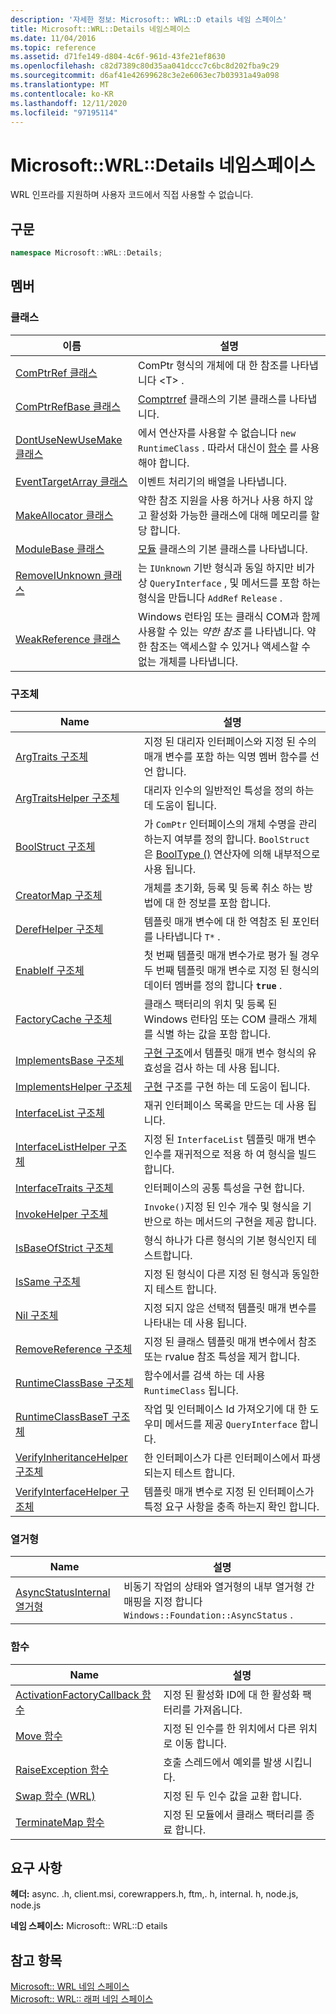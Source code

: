 ```yaml
---
description: '자세한 정보: Microsoft:: WRL::D etails 네임 스페이스'
title: Microsoft::WRL::Details 네임스페이스
ms.date: 11/04/2016
ms.topic: reference
ms.assetid: d71fe149-d804-4c6f-961d-43fe21ef8630
ms.openlocfilehash: c82d7389c80d35aa041dccc7c6bc8d202fba9c29
ms.sourcegitcommit: d6af41e42699628c3e2e6063ec7b03931a49a098
ms.translationtype: MT
ms.contentlocale: ko-KR
ms.lasthandoff: 12/11/2020
ms.locfileid: "97195114"
---
```

# <a name="microsoftwrldetails-namespace"></a>Microsoft::WRL::Details 네임스페이스

WRL 인프라를 지원하며 사용자 코드에서 직접 사용할 수 없습니다.

## <a name="syntax"></a>구문

```cpp
namespace Microsoft::WRL::Details;
```

## <a name="members"></a>멤버

### <a name="classes"></a>클래스

|이름|설명|
|----------|-----------------|
|[ComPtrRef 클래스](comptrref-class.md)|ComPtr 형식의 개체에 대 한 참조를 나타냅니다 \<T> .|
|[ComPtrRefBase 클래스](comptrrefbase-class.md)|[Comptrref](comptrref-class.md) 클래스의 기본 클래스를 나타냅니다.|
|[DontUseNewUseMake 클래스](dontusenewusemake-class.md)|에서 연산자를 사용할 수 없습니다 `new` `RuntimeClass` . 따라서 대신이 [함수](make-function.md) 를 사용 해야 합니다.|
|[EventTargetArray 클래스](eventtargetarray-class.md)|이벤트 처리기의 배열을 나타냅니다.|
|[MakeAllocator 클래스](makeallocator-class.md)|약한 참조 지원을 사용 하거나 사용 하지 않고 활성화 가능한 클래스에 대해 메모리를 할당 합니다.|
|[ModuleBase 클래스](modulebase-class.md)|[모듈](module-class.md) 클래스의 기본 클래스를 나타냅니다.|
|[RemoveIUnknown 클래스](removeiunknown-class.md)|는 `IUnknown` 기반 형식과 동일 하지만 비가상 `QueryInterface` , 및 메서드를 포함 하는 형식을 만듭니다 `AddRef` `Release` .|
|[WeakReference 클래스](weakreference-class.md)|Windows 런타임 또는 클래식 COM과 함께 사용할 수 있는 *약한 참조* 를 나타냅니다. 약한 참조는 액세스할 수 있거나 액세스할 수 없는 개체를 나타냅니다.|

### <a name="structures"></a>구조체

|Name|설명|
|----------|-----------------|
|[ArgTraits 구조체](argtraits-structure.md)|지정 된 대리자 인터페이스와 지정 된 수의 매개 변수를 포함 하는 익명 멤버 함수를 선언 합니다.|
|[ArgTraitsHelper 구조체](argtraitshelper-structure.md)|대리자 인수의 일반적인 특성을 정의 하는 데 도움이 됩니다.|
|[BoolStruct 구조체](boolstruct-structure.md)|가 `ComPtr` 인터페이스의 개체 수명을 관리 하는지 여부를 정의 합니다. `BoolStruct` 은 [BoolType ()](comptr-class.md#operator-microsoft-wrl-details-booltype) 연산자에 의해 내부적으로 사용 됩니다.|
|[CreatorMap 구조체](creatormap-structure.md)|개체를 초기화, 등록 및 등록 취소 하는 방법에 대 한 정보를 포함 합니다.|
|[DerefHelper 구조체](derefhelper-structure.md)|템플릿 매개 변수에 대 한 역참조 된 포인터를 나타냅니다 `T*` .|
|[EnableIf 구조체](enableif-structure.md)|첫 번째 템플릿 매개 변수가로 평가 될 경우 두 번째 템플릿 매개 변수로 지정 된 형식의 데이터 멤버를 정의 합니다 **`true`** .|
|[FactoryCache 구조체](factorycache-structure.md)|클래스 팩터리의 위치 및 등록 된 Windows 런타임 또는 COM 클래스 개체를 식별 하는 값을 포함 합니다.|
|[ImplementsBase 구조체](implementsbase-structure.md)|[구현 구조](implements-structure.md)에서 템플릿 매개 변수 형식의 유효성을 검사 하는 데 사용 됩니다.|
|[ImplementsHelper 구조체](implementshelper-structure.md)|[구현](implements-structure.md) 구조를 구현 하는 데 도움이 됩니다.|
|[InterfaceList 구조체](interfacelist-structure.md)|재귀 인터페이스 목록을 만드는 데 사용 됩니다.|
|[InterfaceListHelper 구조체](interfacelisthelper-structure.md)|지정 된 `InterfaceList` 템플릿 매개 변수 인수를 재귀적으로 적용 하 여 형식을 빌드합니다.|
|[InterfaceTraits 구조체](interfacetraits-structure.md)|인터페이스의 공통 특성을 구현 합니다.|
|[InvokeHelper 구조체](invokehelper-structure.md)|`Invoke()`지정 된 인수 개수 및 형식을 기반으로 하는 메서드의 구현을 제공 합니다.|
|[IsBaseOfStrict 구조체](isbaseofstrict-structure.md)|형식 하나가 다른 형식의 기본 형식인지 테스트합니다.|
|[IsSame 구조체](issame-structure.md)|지정 된 형식이 다른 지정 된 형식과 동일한 지 테스트 합니다.|
|[Nil 구조체](nil-structure.md)|지정 되지 않은 선택적 템플릿 매개 변수를 나타내는 데 사용 됩니다.|
|[RemoveReference 구조체](removereference-structure.md)|지정 된 클래스 템플릿 매개 변수에서 참조 또는 rvalue 참조 특성을 제거 합니다.|
|[RuntimeClassBase 구조체](runtimeclassbase-structure.md)|함수에서를 검색 하는 데 사용 `RuntimeClass` 됩니다. [](make-function.md)|
|[RuntimeClassBaseT 구조체](runtimeclassbaset-structure.md)|작업 및 인터페이스 Id 가져오기에 대 한 도우미 메서드를 제공 `QueryInterface` 합니다.|
|[VerifyInheritanceHelper 구조체](verifyinheritancehelper-structure.md)|한 인터페이스가 다른 인터페이스에서 파생 되는지 테스트 합니다.|
|[VerifyInterfaceHelper 구조체](verifyinterfacehelper-structure.md)|템플릿 매개 변수로 지정 된 인터페이스가 특정 요구 사항을 충족 하는지 확인 합니다.|

### <a name="enumerations"></a>열거형

|Name|설명|
|----------|-----------------|
|[AsyncStatusInternal 열거형](asyncstatusinternal-enumeration.md)|비동기 작업의 상태와 열거형의 내부 열거형 간 매핑을 지정 합니다 `Windows::Foundation::AsyncStatus` .|

### <a name="functions"></a>함수

|Name|설명|
|----------|-----------------|
|[ActivationFactoryCallback 함수](activationfactorycallback-function.md)|지정 된 활성화 ID에 대 한 활성화 팩터리를 가져옵니다.|
|[Move 함수](move-function.md)|지정 된 인수를 한 위치에서 다른 위치로 이동 합니다.|
|[RaiseException 함수](raiseexception-function.md)|호출 스레드에서 예외를 발생 시킵니다.|
|[Swap 함수 (WRL)](swap-function-wrl.md)|지정 된 두 인수 값을 교환 합니다.|
|[TerminateMap 함수](terminatemap-function.md)|지정 된 모듈에서 클래스 팩터리를 종료 합니다.|

## <a name="requirements"></a>요구 사항

**헤더:** async. .h, client.msi, corewrappers.h, ftm,. h, internal. h, node.js, node.js

**네임 스페이스:** Microsoft:: WRL::D etails

## <a name="see-also"></a>참고 항목

[Microsoft:: WRL 네임 스페이스](microsoft-wrl-namespace.md)<br/>
[Microsoft:: WRL:: 래퍼 네임 스페이스](microsoft-wrl-wrappers-namespace.md)
